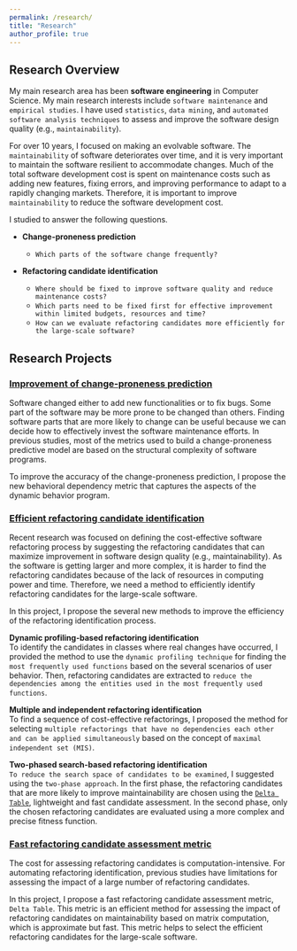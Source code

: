 ```yaml
---
permalink: /research/
title: "Research"
author_profile: true
---
```


## Research Overview

My main research area has been **software engineering** in Computer Science. My main research interests include ``software maintenance`` and ``empirical studies``. I have used ``statistics``, ``data mining``, and ``automated software analysis techniques`` to assess and improve the software design quality (e.g., ``maintainability``).

For over 10 years, I focused on making an evolvable software. The ``maintainability`` of software deteriorates over time, and it is very important to maintain the software resilient to accommodate changes. Much of the total software development cost is spent on maintenance costs such as adding new features, fixing errors, and improving performance to adapt to a rapidly changing markets. Therefore, it is important to improve ``maintainability`` to reduce the software development cost.

I studied to answer the following questions.  
* **Change-proneness prediction**    
  * ``Which parts of the software change frequently?``  


* **Refactoring candidate identification**
  * ``Where should be fixed to improve software quality and reduce maintenance costs?``  
  * ``Which parts need to be fixed first for effective improvement within limited budgets, resources and time?``
  * ``How can we evaluate refactoring candidates more efficiently for the large-scale software?``


## Research Projects

### [Improvement of change-proneness prediction](/portfolio/research_project1/)

Software changed either to add new functionalities or to fix bugs. Some part of the software may be more prone to be changed than others. Finding software parts that are more likely to change can be useful because we can decide how to effectively invest the software maintenance efforts. In previous studies, most of the metrics used to build a change-proneness predictive model are based on the structural complexity of software programs.

To improve the accuracy of the change-proneness prediction, I propose the new behavioral dependency metric that captures the aspects of the dynamic behavior program.


### [Efficient refactoring candidate identification](/portfolio/research_project2/)

Recent research was focused on defining the cost-effective software refactoring process by suggesting the refactoring candidates that can maximize improvement in software design quality (e.g., maintainability). As the software is getting larger and more complex, it is harder to find the refactoring candidates because of the lack of resources in computing power and time. Therefore, we need a method to efficiently identify refactoring candidates for the large-scale software.

In this project, I propose the several new methods to improve the efficiency of the refactoring identification process.  

**Dynamic profiling-based refactoring identification**  
To identify the candidates in classes where real changes have occurred, I provided the method to use the ``dynamic profiling technique`` for finding the ``most frequently used functions`` based on the several scenarios of user behavior. Then, refactoring candidates are extracted to ``reduce the dependencies among the entities used in the most frequently used functions``.  

**Multiple and independent refactoring identification**  
To find a sequence of cost-effective refactorings, I proposed the method for selecting ``multiple refactorings that have no dependencies each other and can be applied simultaneously`` based on the concept of ``maximal independent set (MIS)``.  

**Two-phased search-based refactoring identification**  
``To reduce the search space of candidates to be examined``, I suggested using the ``two-phase approach``. In the first phase, the refactoring candidates that are more likely to improve maintainability are chosen using the [``Delta Table``](/portfolio/research_project3/), lightweight and fast candidate assessment. In the second phase, only the chosen refactoring candidates are evaluated using a more complex and precise fitness function.


### [Fast refactoring candidate assessment metric](/portfolio/research_project3/)

The cost for assessing refactoring candidates is computation-intensive. For automating refactoring identification, previous studies have limitations for assessing the impact of a large number of refactoring candidates.

In this project, I propose a fast refactoring candidate assessment metric, `Delta Table`. This metric is an efficient method for assessing the impact of refactoring candidates on maintainability based on matrix computation, which is approximate but fast. This metric helps to select the efficient refactoring candidates for the large-scale software.
